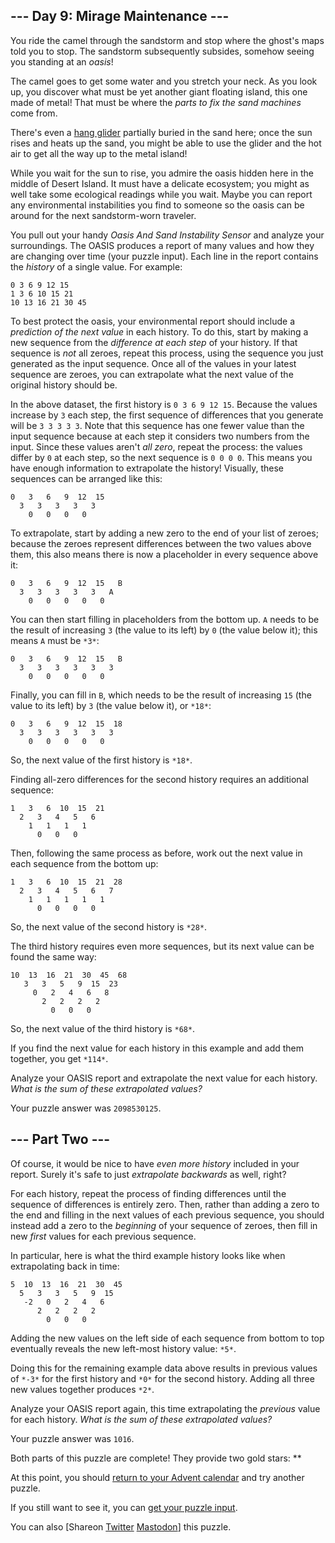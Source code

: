 \--- Day 9: Mirage Maintenance ---
----------

You ride the camel through the sandstorm and stop where the ghost's maps told you to stop. The sandstorm subsequently subsides, somehow seeing you standing at an *oasis*!

The camel goes to get some water and you stretch your neck. As you look up, you discover what must be yet another giant floating island, this one made of metal! That must be where the *parts to fix the sand machines* come from.

There's even a [hang glider](https://en.wikipedia.org/wiki/Hang_gliding) partially buried in the sand here; once the sun rises and heats up the sand, you might be able to use the glider and the hot air to get all the way up to the metal island!

While you wait for the sun to rise, you admire the oasis hidden here in the middle of Desert Island. It must have a delicate ecosystem; you might as well take some ecological readings while you wait. Maybe you can report any environmental instabilities you find to someone so the oasis can be around for the next sandstorm-worn traveler.

You pull out your handy *Oasis And Sand Instability Sensor* and analyze your surroundings. The OASIS produces a report of many values and how they are changing over time (your puzzle input). Each line in the report contains the *history* of a single value. For example:

```
0 3 6 9 12 15
1 3 6 10 15 21
10 13 16 21 30 45

```

To best protect the oasis, your environmental report should include a *prediction of the next value* in each history. To do this, start by making a new sequence from the *difference at each step* of your history. If that sequence is *not* all zeroes, repeat this process, using the sequence you just generated as the input sequence. Once all of the values in your latest sequence are zeroes, you can extrapolate what the next value of the original history should be.

In the above dataset, the first history is `0 3 6 9 12 15`. Because the values increase by `3` each step, the first sequence of differences that you generate will be `3 3 3 3 3`. Note that this sequence has one fewer value than the input sequence because at each step it considers two numbers from the input. Since these values aren't *all zero*, repeat the process: the values differ by `0` at each step, so the next sequence is `0 0 0 0`. This means you have enough information to extrapolate the history! Visually, these sequences can be arranged like this:

```
0   3   6   9  12  15
  3   3   3   3   3
    0   0   0   0

```

To extrapolate, start by adding a new zero to the end of your list of zeroes; because the zeroes represent differences between the two values above them, this also means there is now a placeholder in every sequence above it:

```
0   3   6   9  12  15   B
  3   3   3   3   3   A
    0   0   0   0   0

```

You can then start filling in placeholders from the bottom up. `A` needs to be the result of increasing `3` (the value to its left) by `0` (the value below it); this means `A` must be `*3*`:

```
0   3   6   9  12  15   B
  3   3   3   3   3   3
    0   0   0   0   0

```

Finally, you can fill in `B`, which needs to be the result of increasing `15` (the value to its left) by `3` (the value below it), or `*18*`:

```
0   3   6   9  12  15  18
  3   3   3   3   3   3
    0   0   0   0   0

```

So, the next value of the first history is `*18*`.

Finding all-zero differences for the second history requires an additional sequence:

```
1   3   6  10  15  21
  2   3   4   5   6
    1   1   1   1
      0   0   0

```

Then, following the same process as before, work out the next value in each sequence from the bottom up:

```
1   3   6  10  15  21  28
  2   3   4   5   6   7
    1   1   1   1   1
      0   0   0   0

```

So, the next value of the second history is `*28*`.

The third history requires even more sequences, but its next value can be found the same way:

```
10  13  16  21  30  45  68
   3   3   5   9  15  23
     0   2   4   6   8
       2   2   2   2
         0   0   0

```

So, the next value of the third history is `*68*`.

If you find the next value for each history in this example and add them together, you get `*114*`.

Analyze your OASIS report and extrapolate the next value for each history. *What is the sum of these extrapolated values?*

Your puzzle answer was `2098530125`.

\--- Part Two ---
----------

Of course, it would be nice to have *even more history* included in your report. Surely it's safe to just *extrapolate backwards* as well, right?

For each history, repeat the process of finding differences until the sequence of differences is entirely zero. Then, rather than adding a zero to the end and filling in the next values of each previous sequence, you should instead add a zero to the *beginning* of your sequence of zeroes, then fill in new *first* values for each previous sequence.

In particular, here is what the third example history looks like when extrapolating back in time:

```
5  10  13  16  21  30  45
  5   3   3   5   9  15
   -2   0   2   4   6
      2   2   2   2
        0   0   0

```

Adding the new values on the left side of each sequence from bottom to top eventually reveals the new left-most history value: `*5*`.

Doing this for the remaining example data above results in previous values of `*-3*` for the first history and `*0*` for the second history. Adding all three new values together produces `*2*`.

Analyze your OASIS report again, this time extrapolating the *previous* value for each history. *What is the sum of these extrapolated values?*

Your puzzle answer was `1016`.

Both parts of this puzzle are complete! They provide two gold stars: \*\*

At this point, you should [return to your Advent calendar](/2023) and try another puzzle.

If you still want to see it, you can [get your puzzle input](9/input).

You can also [Shareon [Twitter](https://twitter.com/intent/tweet?text=I%27ve+completed+%22Mirage+Maintenance%22+%2D+Day+9+%2D+Advent+of+Code+2023&url=https%3A%2F%2Fadventofcode%2Ecom%2F2023%2Fday%2F9&related=ericwastl&hashtags=AdventOfCode) [Mastodon](javascript:void(0);)] this puzzle.
